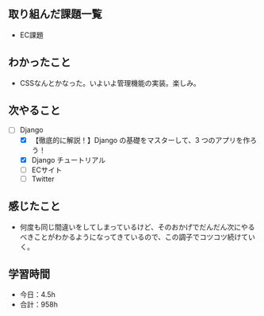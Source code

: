 ## 取り組んだ課題一覧
- EC課題

## わかったこと
- CSSなんとかなった。いよいよ管理機能の実装。楽しみ。

## 次やること
- [ ] Django
   - [x] 【徹底的に解説！】Django の基礎をマスターして、3 つのアプリを作ろう！
   - [x] Django チュートリアル
   - [ ] ECサイト
   - [ ] Twitter

## 感じたこと
- 何度も同じ間違いをしてしまっているけど、そのおかげでだんだん次にやるべきことがわかるようになってきているので、この調子でコツコツ続けていく。

## 学習時間

- 今日：4.5h
- 合計：958h